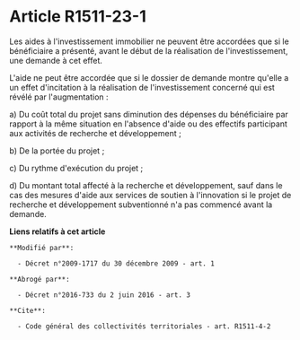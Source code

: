 # Article R1511-23-1

Les aides à l'investissement immobilier ne peuvent être accordées que si le bénéficiaire a présenté, avant le début de la
réalisation de l'investissement, une demande à cet effet. 

L'aide ne peut être accordée que si le dossier de demande montre qu'elle a un effet d'incitation à la réalisation de
l'investissement concerné qui est révélé par l'augmentation : 

a) Du coût total du projet sans diminution des dépenses du bénéficiaire par rapport à la même situation en l'absence d'aide
ou des effectifs participant aux activités de recherche et développement ; 

b) De la portée du projet ; 

c) Du rythme d'exécution du projet ; 

d) Du montant total affecté à la recherche et développement, sauf dans le cas des mesures d'aide aux services de soutien à
l'innovation si le projet de recherche et développement subventionné n'a pas commencé avant la demande.

**Liens relatifs à cet article**

	**Modifié par**:

	  - Décret n°2009-1717 du 30 décembre 2009 - art. 1

	**Abrogé par**:

	  - Décret n°2016-733 du 2 juin 2016 - art. 3

	**Cite**:

	  - Code général des collectivités territoriales - art. R1511-4-2
